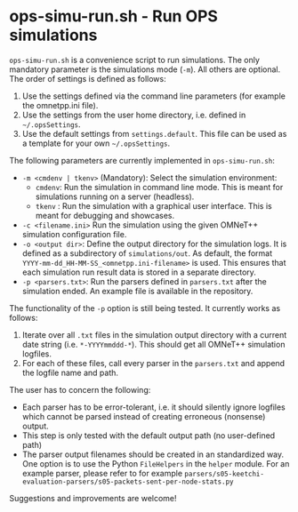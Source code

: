 ops-simu-run.sh - Run OPS simulations
=====================================

`ops-simu-run.sh` is a convenience script to run simulations. The only mandatory
parameter is the simulations mode (`-m`). All others are optional. The order of
settings is defined as follows:

1. Use the settings defined via the command line parameters (for example the omnetpp.ini file).
2. Use the settings from the user home directory, i.e. defined in `~/.opsSettings`.
3. Use the default settings from `settings.default`. This file can be used as a template for your own `~/.opsSettings`.

The following parameters are currently implemented in `ops-simu-run.sh`:

* `-m <cmdenv | tkenv>` (Mandatory): Select the simulation environment:
    * `cmdenv`: Run the simulation in command line mode. This is meant for simulations running on a server (headless).
    * `tkenv` : Run the simulation with a graphical user interface. This is meant for debugging and showcases.
* `-c <filename.ini>` Run the simulation using the given OMNeT++ simulation configuration file.
* `-o <output dir>`: Define the output directory for the simulation logs. It is defined as a subdirectory of `simulations/out`. As default, the format `YYYY-mm-dd_HH-MM-SS_<omnetpp.ini-filename>` is used. This ensures that each simulation run result data is stored in a separate directory.
* `-p <parsers.txt>`: Run the parsers defined in `parsers.txt` after the simulation ended. An example file is available in the repository.

The functionality of the `-p` option is still being tested. It currently works as follows:

1. Iterate over all `.txt` files in the simulation output directory with a current date string (i.e. `*-YYYYmmddd-*`). This should get all OMNeT++ simulation logfiles.
2. For each of these files, call every parser in the `parsers.txt` and append the logfile name and path.

The user has to concern the following:

* Each parser has to be error-tolerant, i.e. it should silently ignore logfiles which cannot be parsed instead of creating erroneous (nonsense) output.
* This step is only tested with the default output path (no user-defined path)
* The parser output filenames should be created in an standardized way. One option is to use the Python `FileHelpers` in the `helper` module. For an example parser, please refer to for example `parsers/s05-keetchi-evaluation-parsers/s05-packets-sent-per-node-stats.py`


Suggestions and improvements are welcome!
